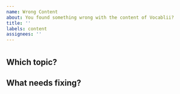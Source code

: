 ```yaml
---
name: Wrong Content
about: You found something wrong with the content of Vocablii?
title: ''
labels: content
assignees: ''
---
```


<!-- Title -->
# 

<!-- Where did you find an issue -->
## Which topic?

<!-- A consise description of what should be improved or fixed -->
## What needs fixing?